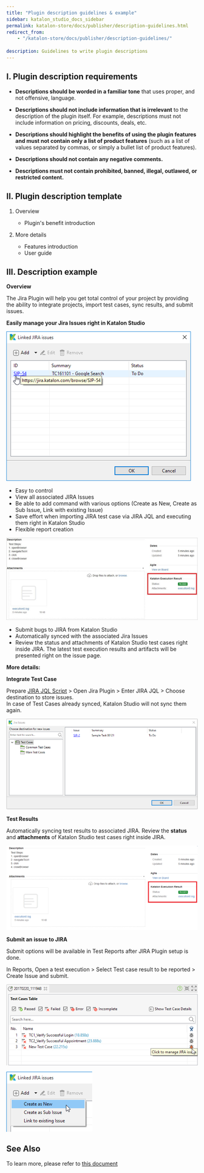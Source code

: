 ```yaml
---
title: "Plugin description guidelines & example"
sidebar: katalon_studio_docs_sidebar
permalink: katalon-store/docs/publisher/description-guidelines.html
redirect_from:
    - "/katalon-store/docs/publisher/description-guidelines/"

description: Guidelines to write plugin descriptions
---
```

## I. Plugin description requirements

- **Descriptions should be worded in a familiar tone** that uses proper, and not offensive, language.

- **Descriptions should not include information that is irrelevant** to the description of the plugin itself. For example, descriptions must not include information on pricing, discounts, deals, etc.

- **Descriptions should highlight the benefits of using the plugin features** **and must not contain only a list of product features** (such as a list of values separated by commas, or simply a bullet list of product features).

- **Descriptions should not contain any negative comments.**

- **Descriptions must not contain prohibited, banned, illegal, outlawed, or restricted content.**

## II. Plugin description template

1. Overview



   * Plugin's benefit introduction

2. More details



   * Features introduction
   * User guide


## III. Description example

 

**Overview**

The Jira Plugin will help you get total control of your project by providing the ability to integrate projects, import test cases, sync results, and submit issues.

**Easily manage your Jira Issues right in Katalon Studio**

![](/images\katalon-store\docs\publisher\description-example-1.png)


*   Easy to control 
*   View all associated JIRA Issues
*   Be able to add command with various options (Create as New, Create as Sub Issue, Link with existing Issue) 
*   Save effort when importing JIRA test case via JIRA JQL and executing them right in Katalon Studio
*   Flexible report creation

![](/images\katalon-store\docs\publisher\description-example-2.png)


*   Submit bugs to JIRA from Katalon Studio
*   Automatically synced with the associated Jira Issues
*   Review the status and attachments of Katalon Studio test cases right inside JIRA. The latest test execution results and artifacts will be presented right on the issue page.
 

**More details:**

 

**Integrate Test Case**

Prepare [JIRA JQL Script](https://confluence.atlassian.com/jirasoftwarecloud/advanced-searching-764478330.html) > Open Jira Plugin > Enter JIRA JQL > Choose destination to store issues.  \
In case of Test Cases already synced, Katalon Studio will not sync them again.

![](/images\katalon-store\docs\publisher\description-example-3.png)


**Test Results**

Automatically syncing test results to associated JIRA. Review the **status** and **attachments** of Katalon Studio test cases right inside JIRA.

![](/images\katalon-store\docs\publisher\description-example-4.png)


**Submit an issue to JIRA**

Submit options will be available in Test Reports after JIRA Plugin setup is done.

In Reports, Open a test execution > Select Test case result to be reported > Create Issue and submit.

![](/images\katalon-store\docs\publisher\description-example-5.png)

![](/images\katalon-store\docs\publisher\description-example-6.png)

## See Also

To learn more, please refer to [this document](https://docs.katalon.com/katalon-studio/docs/working-with-jira.html#integrate-test-case) 
